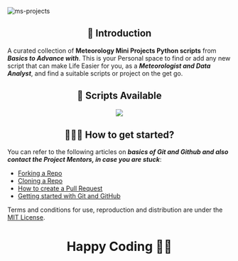 
![ms-projects](https://socialify.git.ci/Annor-Gyimah/ms-projects/image?language=1&owner=1&name=1&stargazers=1&theme=Light)

<h2 align=center> 📑 Introduction </h2>

A curated collection of **Meteorology Mini Projects Python scripts** from **_Basics to Advance with_**. 
This is your Personal space to find or add any new script
that can make Life Easier for you, as a **_Meteorologist and Data Analyst_**, and find a suitable scripts or project on the get go. 

<h2 align=center> 📃 Scripts Available </h2>
  <p align="center">
  <a href="https://github.com/Annor-Gyimah/ms-projects/blob/master/SCRIPTS.md">
    <img src="https://forthebadge.com/images/badges/check-it-out.svg">
  </a>

<h2 align=center> 👨🏻‍💻 How to get started? </h2> 

You can refer to the following articles on **_basics of Git and Github and also contact the Project Mentors, in case you are stuck_**:

- [Forking a Repo](https://help.github.com/en/github/getting-started-with-github/fork-a-repo)
- [Cloning a Repo](https://help.github.com/en/desktop/contributing-to-projects/creating-a-pull-request)
- [How to create a Pull Request](https://opensource.com/article/19/7/create-pull-request-github)
- [Getting started with Git and GitHub](https://towardsdatascience.com/getting-started-with-git-and-github-6fcd0f2d4ac6)


<!-- <h2 align=center> 📝 How to Contribute? </h2>  

- Take a look at [Contributing Guide](https://github.com/avinashkranjan/Amazing-Python-Scripts/blob/master/CONTRIBUTING.md)
- Take a look at the Existing Issues or create your Issues!
- Wait for the Issue to be assigned to you after which you can start working on it.
- Fork the Repo and create a Branch for any Issue that you are working upon.
- Create a Pull Request which will be promptly reviewed and suggestions would be added to improve it.
- Add Screenshots to help us know what this Script is all about. -->


<!-- 
<h2 align=center> 🌟 Stargazers Over Time 🌟 </h2>

[![Stargazers over time](https://starchart.cc/avinashkranjan/Amazing-Python-Scripts.svg)](https://starchart.cc/avinashkranjan/Amazing-Python-Scripts)

## License
[![License: MIT](https://img.shields.io/badge/License-MIT-yellow.svg)](https://opensource.org/licenses/MIT) -->

Terms and conditions for use, reproduction and distribution are under the [MIT License](https://opensource.org/license/mit/).


<h1 align=center>Happy Coding 👨‍💻 </h1>
